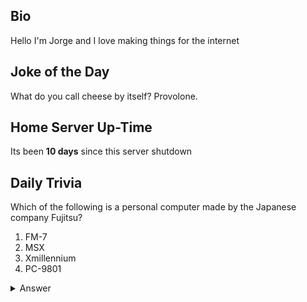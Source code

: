 ## Bio

Hello I'm Jorge and I love making things for the internet

## Joke of the Day

What do you call cheese by itself? Provolone.

## Home Server Up-Time

Its been **10 days** since this server shutdown


## Daily Trivia

Which of the following is a personal computer made by the Japanese company Fujitsu?
 1. FM-7
 2. MSX
 3. Xmillennium 
 4. PC-9801

<details>
  <summary>Answer</summary>
  FM-7
</details>
